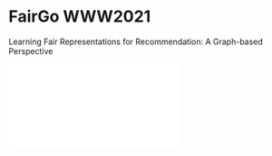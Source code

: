 # FairGo WWW2021

Learning Fair Representations for Recommendation: A Graph-based Perspective

![Overall_framework](figure/framework.pdf)
